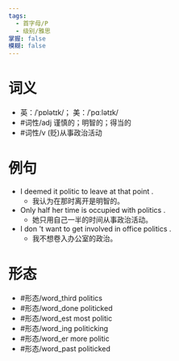```yaml
---
tags:
  - 首字母/P
  - 级别/雅思
掌握: false
模糊: false
---
```

# 词义
- 英：/ˈpɒlətɪk/； 美：/ˈpɑːlətɪk/
- #词性/adj  谨慎的；明智的；得当的
- #词性/v  (贬)从事政治活动
# 例句
- I deemed it politic to leave at that point .
	- 我认为在那时离开是明智的。
- Only half her time is occupied with politics .
	- 她只用自己一半的时间从事政治活动。
- I don 't want to get involved in office politics .
	- 我不想卷入办公室的政治。
# 形态
- #形态/word_third politics
- #形态/word_done politicked
- #形态/word_est most politic
- #形态/word_ing politicking
- #形态/word_er more politic
- #形态/word_past politicked
